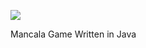 ![](https://images.zenhubusercontent.com/5cbb7020d74bd07972cffbbf/a8793f48-7178-4eb5-ad43-fe49b1f3046a)


Mancala Game Written in Java

